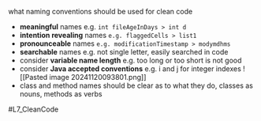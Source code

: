 what naming conventions should be used for clean code
- **meaningful** names e.g. `int fileAgeInDays > int d`
- **intention revealing** names `e.g. flaggedCells > list1`
- **pronounceable** names `e.g. modificationTimestamp > modymdhms`
- **searchable** names e.g. not single letter, easily searched in code
- consider **variable name length** e.g. too long or too short is not good
- consider **Java accepted conventions** e.g. i and j for integer indexes
![[Pasted image 20241120093801.png]]
- class and method names should be clear as to what they do, classes as nouns, methods as verbs


#L7_CleanCode 
